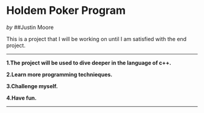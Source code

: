 Holdem Poker Program
===

*by*
##Justin Moore

This is a project that I will be working on
until I am satisfied with the end project.

---
 
 **1.The project will be used to dive deeper in the language of c++.**
 
 **2.Learn more programming technieques.**
 
 **3.Challenge myself.**
 
 **4.Have fun.**

---
